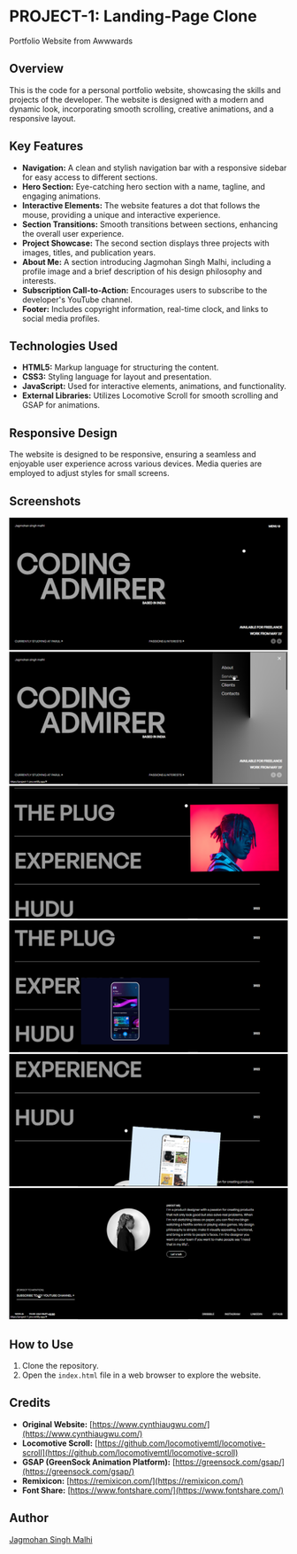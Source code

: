 # PROJECT-1: Landing-Page Clone
Portfolio Website from Awwwards

## Overview
This is the code for a personal portfolio website, showcasing the skills and projects of the developer. The website is designed with a modern and dynamic look, incorporating smooth scrolling, creative animations, and a responsive layout.

## Key Features
- **Navigation:** A clean and stylish navigation bar with a responsive sidebar for easy access to different sections.
- **Hero Section:** Eye-catching hero section with a name, tagline, and engaging animations.
- **Interactive Elements:** The website features a dot that follows the mouse, providing a unique and interactive experience.
- **Section Transitions:** Smooth transitions between sections, enhancing the overall user experience.
- **Project Showcase:** The second section displays three projects with images, titles, and publication years.
- **About Me:** A section introducing Jagmohan Singh Malhi, including a profile image and a brief description of his design philosophy and interests.
- **Subscription Call-to-Action:** Encourages users to subscribe to the developer's YouTube channel.
- **Footer:** Includes copyright information, real-time clock, and links to social media profiles.

## Technologies Used
- **HTML5:** Markup language for structuring the content.
- **CSS3:** Styling language for layout and presentation.
- **JavaScript:** Used for interactive elements, animations, and functionality.
- **External Libraries:** Utilizes Locomotive Scroll for smooth scrolling and GSAP for animations.

## Responsive Design
The website is designed to be responsive, ensuring a seamless and enjoyable user experience across various devices. Media queries are employed to adjust styles for small screens.

## Screenshots

![Screenshot 1](Screenshots/1.png)
![Screenshot 2](Screenshots/11.png)
![Screenshot 3](Screenshots/2.png)
![Screenshot 4](Screenshots/3.png)
![Screenshot 5](Screenshots/4.png)
![Screenshot 6](Screenshots/5.png)


## How to Use
1. Clone the repository.
2. Open the `index.html` file in a web browser to explore the website.

## Credits
- **Original Website:** [https://www.cynthiaugwu.com/](https://www.cynthiaugwu.com/)
- **Locomotive Scroll:** [https://github.com/locomotivemtl/locomotive-scroll](https://github.com/locomotivemtl/locomotive-scroll)
- **GSAP (GreenSock Animation Platform):** [https://greensock.com/gsap/](https://greensock.com/gsap/)
- **Remixicon:** [https://remixicon.com/](https://remixicon.com/)
- **Font Share:** [https://www.fontshare.com/](https://www.fontshare.com/)

## Author
[Jagmohan Singh Malhi](https://www.linkedin.com/in/jagmohan-singh-malhi-a67805243/)
